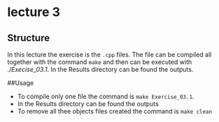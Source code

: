 # lecture 3

## Structure 
In this lecture the exercise is the `.cpp` files. The file can be compiled all together with the command `make` and then can be executed with ./*Execise_03.1*.
In the Results directory can be found the outputs.

##Usage
- To compile only one file the command is `make Exercise_03.1`.
- In the Results directory can be found the outputs
- To remove all thee objects files created the command is `make clean`	
